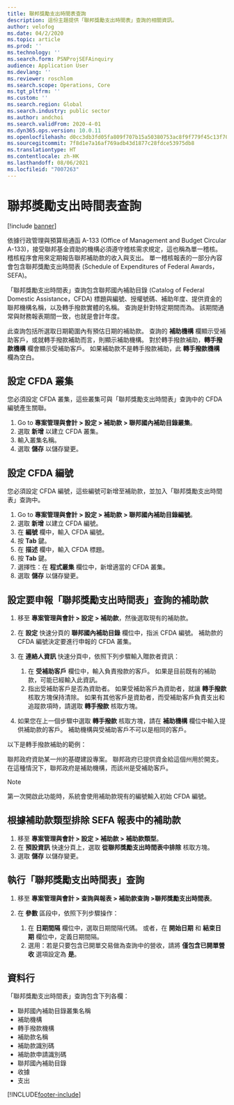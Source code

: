 ```yaml
---
title: 聯邦獎勵支出時間表查詢
description: 這份主題提供「聯邦獎勵支出時間表」查詢的相關資訊。
author: velofog
ms.date: 04/2/2020
ms.topic: article
ms.prod: ''
ms.technology: ''
ms.search.form: PSNProjSEFAinquiry
audience: Application User
ms.devlang: ''
ms.reviewer: roschlom
ms.search.scope: Operations, Core
ms.tgt_pltfrm: ''
ms.custom: ''
ms.search.region: Global
ms.search.industry: public sector
ms.author: andchoi
ms.search.validFrom: 2020-4-01
ms.dyn365.ops.version: 10.0.11
ms.openlocfilehash: d0cc3db3fd05fa809f707b15a50380753ac8f9f779f45c13f707321d2b0e0841
ms.sourcegitcommit: 7f8d1e7a16af769adb43d1877c28fdce53975db8
ms.translationtype: HT
ms.contentlocale: zh-HK
ms.lasthandoff: 08/06/2021
ms.locfileid: "7007263"
---
```

# <a name="schedule-of-expenditures-of-federal-awards-inquiry"></a>聯邦獎勵支出時間表查詢

[!include [banner](../includes/banner.md)]

依據行政管理與預算局通函 A-133 (Office of Management and Budget Circular A-133)，接受聯邦基金資助的機構必須遵守稽核需求規定，這也稱為單一稽核。 稽核程序會用來定期報告聯邦補助款的收入與支出。 單一稽核報表的一部分內容會包含聯邦獎勵支出時間表 (Schedule of Expenditures of Federal Awards，SEFA)。

「聯邦獎勵支出時間表」查詢包含聯邦國內補助目錄 (Catalog of Federal Domestic Assistance，CFDA) 標題與編號、授權號碼、補助年度、提供資金的聯邦機構名稱，以及轉手撥款實體的名稱。 查詢是針對特定期間而為。 該期間通常與財務報表期間一致，也就是會計年度。

此查詢包括所選取日期範圍內有預估日期的補助款。 查詢的 **補助機構** 欄顯示受補助客戶，或就轉手撥款補助而言，則顯示補助機構。 對於轉手撥款補助，**轉手撥款機構** 欄會顯示受補助客戶。 如果補助款不是轉手撥款補助，此 **轉手撥款機構** 欄為空白。

## <a name="set-up-the-cfda-clusters"></a>設定 CFDA 叢集

您必須設定 CFDA 叢集，這些叢集可與「聯邦獎勵支出時間表」查詢中的 CFDA 編號產生關聯。

1. Go to **專案管理與會計 \> 設定 \> 補助款 \> 聯邦國內補助目錄叢集**。
2. 選取 **新增** 以建立 CFDA 叢集。
3. 輸入叢集名稱。
4. 選取 **儲存** 以儲存變更。

## <a name="set-up-cfda-numbers"></a>設定 CFDA 編號

您必須設定 CFDA 編號，這些編號可新增至補助款，並加入「聯邦獎勵支出時間表」查詢中。

1. Go to **專案管理與會計 \> 設定 \> 補助款 \> 聯邦國內補助目錄編號**。
2. 選取 **新增** 以建立 CFDA 編號。
3. 在 **編號** 欄中，輸入 CFDA 編號。
4. 按 **Tab** 鍵。
5. 在 **描述** 欄中，輸入 CFDA 標題。
6. 按 **Tab** 鍵。
7. 選擇性：在 **程式叢集** 欄位中，新增適當的 CFDA 叢集。
8. 選取 **儲存** 以儲存變更。

## <a name="set-up-grants-to-report-for-the-schedule-of-expenditures-of-federal-awards-inquiry"></a>設定要申報「聯邦獎勵支出時間表」查詢的補助款

1. 移至 **專案管理與會計 \> 設定 \> 補助款**，然後選取現有的補助款。
2. 在 **設定** 快速分頁的 **聯邦國內補助目錄** 欄位中，指派 CFDA 編號。 補助款的 CFDA 編號決定要進行申報的 CFDA 叢集。
3. 在 **連絡人資訊** 快速分頁中，依照下列步驟輸入贈款者資訊：

    1. 在 **受補助客戶** 欄位中，輸入負責撥款的客戶。 如果是目前既有的補助款，可能已經輸入此資訊。
    2. 指出受補助客戶是否為資助者。 如果受補助客戶為資助者，就讓 **轉手撥款** 核取方塊保持清除。 如果有其他客戶是資助者，而受補助客戶負責支出和追蹤款項時，請選取 **轉手撥款** 核取方塊。

4. 如果您在上一個步驟中選取 **轉手撥款** 核取方塊，請在 **補助機構** 欄位中輸入提供補助款的客戶。 補助機構與受補助客戶不可以是相同的客戶。

以下是轉手撥款補助的範例：

聯邦政府資助某一州的基礎建設專案。 聯邦政府已提供資金給這個州用於開支。 在這種情況下，聯邦政府是補助機構，而該州是受補助客戶。

> [!NOTE] 
> 第一次開啟此功能時，系統會使用補助款現有的編號輸入初始 CFDA 編號。

## <a name="exclude-grants-from-sefa-reporting-based-on-the-grant-type"></a>根據補助款類型排除 SEFA 報表中的補助款

1. 移至 **專案管理與會計 \> 設定 \> 補助款 \> 補助款類型**。
2. 在 **預設資訊** 快速分頁上，選取 **從聯邦獎勵支出時間表中排除** 核取方塊。
3. 選取 **儲存** 以儲存變更。

## <a name="run-the-schedule-of-expenditures-of-federal-awards-inquiry"></a>執行「聯邦獎勵支出時間表」查詢

1. 移至 **專案管理與會計 \> 查詢與報表 \> 補助款查詢 \>聯邦獎勵支出時間表**。
2. 在 **參數** 區段中，依照下列步驟操作：

    1. 在 **日期間隔** 欄位中，選取日期間隔代碼。 或者，在 **開始日期** 和 **結束日期** 欄位中，定義日期間隔。
    2. 選用：若是只要包含已開單交易做為查詢中的營收，請將 **僅包含已開單營收** 選項設定為 **是**。

## <a name="columns"></a>資料行

「聯邦獎勵支出時間表」查詢包含下列各欄：

- 聯邦國內補助目錄叢集名稱
- 補助機構
- 轉手撥款機構
- 補助款名稱
- 補助款識別碼
- 補助款申請識別碼
- 聯邦國內補助目錄
- 收據
- 支出


[!INCLUDE[footer-include](../includes/footer-banner.md)]